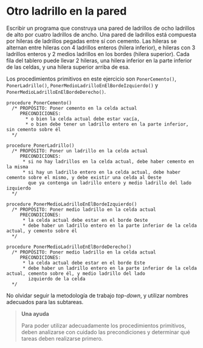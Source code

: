 # Otro ladrillo en la pared

Escribir un programa que construya una pared de ladrillos de ocho ladrillos de alto 
por cuatro ladrillos de ancho. Una pared de ladrillos está compuesta por hileras de 
ladrillos pegadas entre sí con cemento. Las hileras se alternan entre hileras con 4 
ladrillos enteros (hilera inferior), e hileras con 3 ladrillos enteros y 2 medios 
ladrillos en los bordes (hilera superior). 
Cada fila del tablero puede llevar 2 hileras, una hilera inferior en la parte inferior 
de las celdas, y una hilera superior arriba de esa. 

Los procedimientos primitivos en este ejercicio son 
`PonerCemento()`, `PonerLadrillo()`, `PonerMedioLadrilloEnElBordeIzquierdo()` y `PonerMedioLadrilloEnElBordeDerecho()`.

```
procedure PonerCemento()
  /* PROPÓSITO: Poner cemento en la celda actual
     PRECONDICIONES: 
       * o bien la celda actual debe estar vacía, 
       * o bien debe tener un ladrillo entero en la parte inferior, sin cemento sobre él
  */
  
procedure PonerLadrillo()
  /* PROPÓSITO: Poner un ladrillo en la celda actual
     PRECONDICIONES: 
      * si no hay ladrillos en la celda actual, debe haber cemento en la misma
      * si hay un ladrillo entero en la celda actual, debe haber cemento sobre el mismo, y debe existir una celda al Oeste
        que ya contenga un ladrillo entero y medio ladrillo del lado izquierdo
  */
  
procedure PonerMedioLadrilloEnElBordeIzquierdo()
  /* PROPÓSITO: Poner medio ladrillo en la celda actual
     PRECONDICIONES: 
      * la celda actual debe estar en el borde Oeste
      * debe haber un ladrillo entero en la parte inferior de la celda actual, y cemento sobre él
  */
  
procedure PonerMedioLadrilloEnElBordeDerecho()
  /* PROPÓSITO: Poner medio ladrillo en la celda actual
     PRECONDICIONES: 
      * la celda actual debe estar en el borde Este
      * debe haber un ladrillo entero en la parte inferior de la celda actual, cemento sobre él, y medio ladrillo del lado
        izquierdo de la celda
  */
```

No olvidar seguir la metodología de trabajo _top-down_, y utilizar nombres adecuados para las subtareas. 

> **Una ayuda**
>
> Para poder utilizar adecuadamente los procedimientos primitivos, deben analizarse con 
> cuidado las precondiciones y determinar qué tareas deben realizarse primero.
